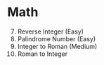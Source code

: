 # Math 

7. Reverse Integer (Easy)
9. Palindrome Number (Easy)
12. Integer to Roman (Medium)	
13. Roman to Integer